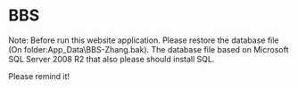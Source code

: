 # BBS

Note: Before run this website application. Please restore the database file (On folder:App_Data\BBS-Zhang.bak). 
The database file based on Microsoft SQL Server 2008 R2 that also please should install SQL.

Please remind it!
